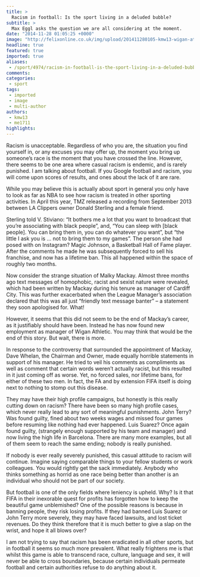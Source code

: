 ```yaml
---
title: >
  Racism in football: Is the sport living in a deluded bubble?
subtitle: >
  Max Eggl asks the question we are all considering at the moment.
date: "2014-11-28 01:05:25 +0000"
image: "http://felixonline.co.uk/img/upload/201411280105-kmw13-wigan-athletic.jpg"
headline: true
featured: true
imported: true
aliases:
 - /sport/4974/racism-in-football-is-the-sport-living-in-a-deluded-bubble
comments:
categories:
 - sport
tags:
 - imported
 - image
 - multi-author
authors:
 - kmw13
 - me1711
highlights:
---
```


Racism is unacceptable. Regardless of who you are, the situation you find yourself in, or any excuses you may offer up, the moment you bring up someone’s race is the moment that you have crossed the line. However, there seems to be one area where casual racism is endemic, and is rarely punished. I am talking about football. If you Google football and racism, you will come upon scores of results, and ones about the lack of it are rare.

While you may believe this is actually about sport in general you only have to look as far as NBA to see how racism is treated in other sporting activities. In April this year, TMZ released a recording from September 2013 between LA Clippers owner Donald Sterling and a female friend.

Sterling told V. Stiviano: “It bothers me a lot that you want to broadcast that you’re associating with black people”, and, “You can sleep with [black people]. You can bring them in, you can do whatever you want”, but “the little I ask you is ... not to bring them to my games”. The person she had posed with on Instagram? Magic Johnson, a Basketball Hall of Fame player. After the comments he made he was subsequently forced to sell his franchise, and now has a lifetime ban. This all happened within the space of roughly two months.

Now consider the strange situation of Malky Mackay. Almost three months ago text messages of homophobic, racist and sexist nature were revealed, which had been written by Mackay during his tenure as manager of Cardiff City. This was further exacerbated when the League Manager’s association declared that this was all just “friendly text message banter” – a statement they soon apologised for. What!

However, it seems that this did not seem to be the end of Mackay’s career, as it justifiably should have been. Instead he has now found new employment as manager of Wigan Athletic. You may think that would be the end of this story. But wait, there is more.

In response to the controversy that surrounded the appointment of Mackay, Dave Whelan, the Chairman and Owner, made equally horrible statements in support of his manager. He tried to veil his comments as compliments as well as comment that certain words weren’t actually racist, but this resulted in it just coming off as worse. Yet, no forced sales, nor lifetime bans, for either of these two men. In fact, the FA and by extension FIFA itself is doing next to nothing to stomp out this disease.

They may have their high profile campaigns, but honestly is this really cutting down on racism? There have been so many high profile cases, which never really lead to any sort of meaningful punishments. John Terry? Was found guilty, fined about two weeks wages and missed four games before resuming like nothing had ever happened. Luis Suarez? Once again found guilty, (strangely enough supported by his team and manager) and now living the high life in Barcelona. There are many more examples, but all of them seem to reach the same ending; nobody is really punished.

If nobody is ever really severely punished, this casual attitude to racism will continue. Imagine saying comparable things to your fellow students or work colleagues. You would rightly get the sack immediately. Anybody who thinks something as horrid as one race being better than another is an individual who should not be part of our society.

But football is one of the only fields where leniency is upheld. Why? Is it that FIFA in their inexorable quest for profits has forgotten how to keep the beautiful game unblemished? One of the possible reasons is because in banning people, they risk losing profits. If they had banned Luis Suarez or John Terry more severely, they may have faced lawsuits, and lost ticket revenues. Do they think therefore that it is much better to give a slap on the wrist, and hope it all blows over?

I am not trying to say that racism has been eradicated in all other sports, but in football it seems so much more prevalent. What really frightens me is that whilst this game is able to transcend race, culture, language and sex, it will never be able to cross boundaries, because certain individuals permeate football and certain authorities refuse to do anything about it.
